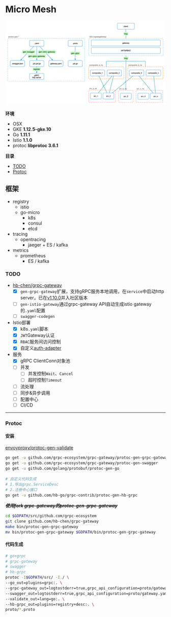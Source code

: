 Micro Mesh
=====

<a href="#">![micro-mesh](/doc/img/micro-mesh.jpg "micro-mesh")</a>

**环境**

- OSX
- GKE **1.12.5-gke.10**
- Go **1.11.1**
- Istio **1.1.0**
- protoc **libprotoc 3.6.1**

**目录**

- [TODO](#TODO)
- [Protoc](#Protoc)

## 框架

- registry
    - istio
    - go-micro
        - k8s
        - consul
        - etcd
- tracing
    - opentracing
        - jaeger + ES / kafka
- metrics
    - prometheus
        - ES / kafka

### TODO

- [hb-chen/grpc-gateway](https://github.com/hb-chen/grpc-gateway)
    - [x] `gen-grpc-gateway`扩展，支持gRPC服务本地调用，在`service`中启动http server，已在[v1.10.0](https://github.com/grpc-ecosystem/grpc-gateway/releases/tag/v1.10.0)并入社区版本
    - [ ] `gen-istio-gateway`通过grpc-gateway API自动生成istio gateway的`.yaml`配置
    - [ ] `swagger-codegen`
- Istio部署
    - [x] k8s`.yaml`脚本
    - [x] `JWT`Gateway认证
    - [x] `RBAC`服务间访问控制
    - [x] 自定义[auth-adapter](/examples/adapter/auth)
- 服务
    - [x] gRPC ClientConn对象池
    - [ ] 并发
        - [ ] 并发控制`Wait`、`Cancel`
        - [ ] 超时控制`Timeout`
    - [ ] 流处理
    - [ ] 同步&异步调用
    - [ ] 配置中心
    - [ ] CI/CD

---
### Protoc

#### 安装

[envoyproxy/protoc-gen-validate](https://github.com/envoyproxy/protoc-gen-validate#installation)

```bash
go get -u github.com/grpc-ecosystem/grpc-gateway/protoc-gen-grpc-gateway
go get -u github.com/grpc-ecosystem/grpc-gateway/protoc-gen-swagger
go get -u github.com/golang/protobuf/protoc-gen-go

# 自定义代码生成
# 1.导出grpc.ServiceDesc
# 2.注册中心接口
go get -u github.com/hb-go/grpc-contrib/protoc-gen-hb-grpc
```

***~~使用fork grpc-gateway的protoc-gen-grpc-gateway~~***
```bash
cd $GOPATH/src/github.com/grpc-ecosystem
git clone github.com/hb-chen/grpc-gateway
make bin/protoc-gen-grpc-gateway
mv bin/protoc-gen-grpc-gateway $GOPATH/bin/protoc-gen-grpc-gateway
```

#### 代码生成

```bash
# go+grpc
# grpc-gateway
# swagger
# hb-grpc
protoc -I$GOPATH/src/ -I./ \
--go_out=plugins=grpc:. \
--grpc-gateway_out=logtostderr=true,grpc_api_configuration=proto/gateway.yaml:. \
--swagger_out=logtostderr=true,grpc_api_configuration=proto/gateway.yaml:. \
--validate_out=lang=go:. \
--hb-grpc_out=plugins=registry+desc:. \
proto/*.proto
```
